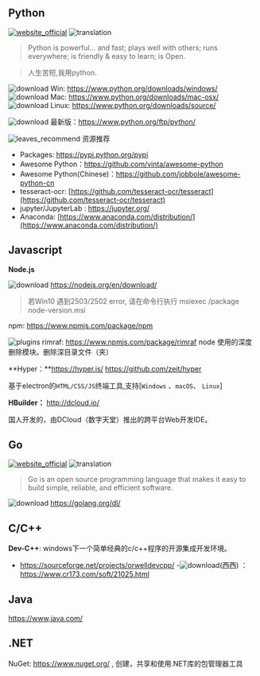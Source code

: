 ## Python
[![website_official](https://gitbook07.oss-cn-hangzhou.aliyuncs.com/website_official.svg)](https://www.python.org/) ![translation](https://gitbook07.oss-cn-hangzhou.aliyuncs.com/translation.svg)

> Python is powerful... and fast;
plays well with others;
runs everywhere;
is friendly & easy to learn;
is Open.


> 人生苦短,我用python.

![download](https://gitbook07.oss-cn-hangzhou.aliyuncs.com/download.svg) Win: https://www.python.org/downloads/windows/
![download](https://gitbook07.oss-cn-hangzhou.aliyuncs.com/download.svg) Mac: https://www.python.org/downloads/mac-osx/
![download](https://gitbook07.oss-cn-hangzhou.aliyuncs.com/download.svg) Linux: https://www.python.org/downloads/source/

![download](https://gitbook07.oss-cn-hangzhou.aliyuncs.com/download.svg) 最新版：https://www.python.org/ftp/python/

![leaves_recommend](https://gitbook07.oss-cn-hangzhou.aliyuncs.com/leaves_rec.svg) 资源推荐

- Packages: https://pypi.python.org/pypi
- Awesome Python：https://github.com/vinta/awesome-python
- Awesome Python(Chinese)：https://github.com/jobbole/awesome-python-cn
- tesseract-ocr: [https://github.com/tesseract-ocr/tesseract](https://github.com/tesseract-ocr/tesseract)
- jupyter/JupyterLab : https://jupyter.org/
- Anaconda: [https://www.anaconda.com/distribution/](https://www.anaconda.com/distribution/)

## Javascript

**Node.js** 

![download](https://gitbook07.oss-cn-hangzhou.aliyuncs.com/download.svg) https://nodejs.org/en/download/

> 若Win10 遇到2503/2502 error, 请在命令行执行 msiexec /package node-version.msi

npm: https://www.npmjs.com/package/npm

![plugins](https://gitbook07.oss-cn-hangzhou.aliyuncs.com/plugins.svg) rimraf: https://www.npmjs.com/package/rimraf node 使用的深度删除模块。删除深目录文件（夹）

**Hyper：**https://hyper.is/  https://github.com/zeit/hyper

基于electron的`HTML/CSS/JS`终端工具,支持[`Windows` 、`macOS`、 `Linux`]

**HBuilder：** http://dcloud.io/

国人开发的，由DCloud（数字天堂）推出的跨平台Web开发IDE。

## Go

[![website_official](https://gitbook07.oss-cn-hangzhou.aliyuncs.com/website_official.svg)](https://golang.org/) ![translation](https://gitbook07.oss-cn-hangzhou.aliyuncs.com/translation.svg)

> Go is an open source programming language that makes it easy to build simple, reliable, and efficient software.

![download](https://gitbook07.oss-cn-hangzhou.aliyuncs.com/download.svg) https://golang.org/dl/

## C/C++

**Dev-C++**: windows下一个简单经典的c/c++程序的开源集成开发环境。

- https://sourceforge.net/projects/orwelldevcpp/
-![download](https://gitbook07.oss-cn-hangzhou.aliyuncs.com/third_party.svg)(西西) ：https://www.cr173.com/soft/21025.html

## Java

https://www.java.com/

## .NET

NuGet: https://www.nuget.org/ , 创建，共享和使用.NET库的包管理器工具
